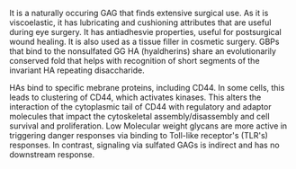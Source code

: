 It is a naturally occuring GAG that finds extensive surgical use. As it is viscoelastic, it has lubricating and cushioning attributes that are useful during eye surgery. It has antiadhesvie properties, useful for postsurgical wound healing. It is also used as a tissue filler in cosmetic surgery. GBPs that bind to the nonsulfated GG HA (hyaldherins) share an evolutionarily conserved fold that helps with recognition of short segments of the invariant HA repeating disaccharide. 

HAs bind to specific mebrane proteins, including CD44. In some cells, this leads to clustering of CD44, which activates kinases. This alters the interaction of  the cytoplasmic tail of CD44 with regulatory and adaptor molecules that impact the cytoskeletal assembly/disassembly and cell survival and proliferation. Low Molecular weight glycans are more active in triggering danger responses via binding to Toll-like receptor's (TLR's) responses. In contrast, signaling via sulfated GAGs is indirect and has no downstream response. 
